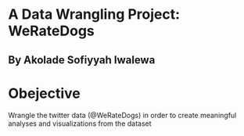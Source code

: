 # A Data Wrangling Project: WeRateDogs
## By Akolade Sofiyyah Iwalewa
# Obejective
Wrangle the twitter data (@WeRateDogs) in order to create meaningful analyses and visualizations from the dataset
